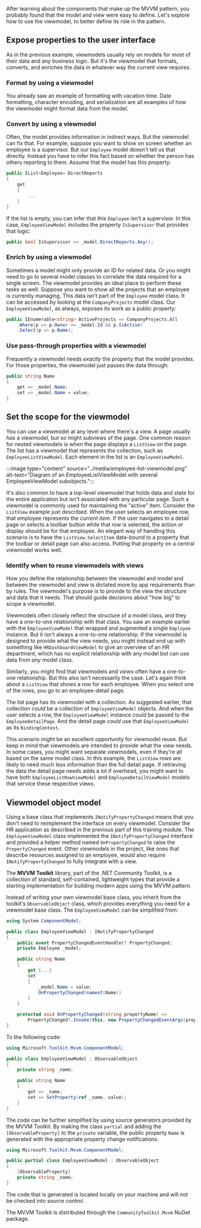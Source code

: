 After learning about the components that make up the MVVM pattern, you probably found that the model and view were easy to define. Let's explore how to use the viewmodel, to better define its role in the pattern.

## Expose properties to the user interface

As in the previous example, viewmodels usually rely on models for most of their data and any business logic. But it's the viewmodel that formats, converts, and enriches the data in whatever way the current view requires.

### Format by using a viewmodel

You already saw an example of formatting with vacation time. Date formatting, character encoding, and serialization are all examples of how the viewmodel might format data from the model.

### Convert by using a viewmodel

Often, the model provides information in indirect ways. But the viewmodel can fix that. For example, suppose you want to show on screen whether an employee is a supervisor. But our `Employee` model doesn't tell us that directly. Instead you have to infer this fact based on whether the person has others reporting to them. Assume that the model has this property:

```csharp
public IList<Employee> DirectReports
{
    get
    {
        ...
    }
}

```

If the list is empty, you can infer that this `Employee` isn't a supervisor. In this case, `EmployeeViewModel` includes the property `IsSupervisor` that provides that logic:

```csharp
public bool IsSupervisor => _model.DirectReports.Any();
```

### Enrich by using a viewmodel

Sometimes a model might only provide an ID for related data. Or you might need to go to several model classes to correlate the data required for a single screen. The viewmodel provides an ideal place to perform these tasks as well. Suppose you want to show all the projects that an employee is currently managing. This data isn't part of the `Employee` model class. It can be accessed by looking at the `CompanyProjects` model class. Our `EmployeeViewModel`, as always, exposes its work as a public property:

```csharp
public IEnumerable<string> ActiveProjects => CompanyProjects.All
    .Where(p => p.Owner == _model.Id && p.IsActive)
    .Select(p => p.Name);
```

### Use pass-through properties with a viewmodel

Frequently a viewmodel needs *exactly* the property that the model provides. For those properties, the viewmodel just passes the data through:

```csharp
public string Name
{
    get => _model.Name;
    set => _model.Name = value;
}
```

## Set the scope for the viewmodel

You can use a viewmodel at any level where there's a view. A page usually _has_ a viewmodel, but so might subviews of the page. One common reason for nested viewmodels is when the page displays a `ListView` on the page. The list has a viewmodel that represents the collection, such as `EmployeeListViewModel`. Each element in the list is an `EmployeeViewModel`.

:::image type="content" source="../media/employee-list-viewmodel.png" alt-text="Diagram of an EmployeeListViewModel with several EmployeeViewModel subobjects.":::

It's also common to have a top-level viewmodel that holds data and state for the entire application but isn't associated with any particular page. Such a viewmodel is commonly used for maintaining the "active" item. Consider the `ListView` example just described. When the user selects an employee row, that employee represents the _current item_. If the user navigates to a detail page or selects a toolbar button while that row is selected, the action or display should be for that employee. An elegant way of handling this scenario is to have the `ListView.SelectItem` data-bound to a property that the toolbar or detail page can also access. Putting that property on a central viewmodel works well.

### Identify when to reuse viewmodels with views

How you define the relationship between the viewmodel and model and between the viewmodel and view is dictated more by app requirements than by rules. The viewmodel's purpose is to provide to the view the structure and data that it needs. That should guide decisions about "how big" to scope a viewmodel.

Viewmodels often closely reflect the structure of a model class, and they have a one-to-one relationship with that class. You saw an example earlier with the `EmployeeViewModel` that wrapped and augmented a single `Employee` instance. But it isn't always a one-to-one relationship. If the viewmodel is designed to provide what the view needs, you might instead end up with something like `HRDashboardViewModel` to give an overview of an HR department, which has no explicit relationship with any model but can use data from _any_ model class.

Similarly, you might find that viewmodels and _views_ often have a one-to-one relationship. But this also isn't necessarily the case. Let's again think about a `ListView` that shows a row for each employee. When you select one of the rows, you go to an employee-detail page.

The list page has its viewmodel with a collection. As suggested earlier, that collection _could_ be a collection of `EmployeeViewModel` objects. And when the user selects a row, the `EmployeeViewModel` instance _could_ be passed to the `EmployeeDetailPage`. And the detail page _could_ use that `EmployeeViewModel` as its `BindingContext`.

This scenario _might_ be an excellent opportunity for viewmodel reuse. But keep in mind that viewmodels are intended to provide what the view needs. In some cases, you might want separate viewmodels, even if they're all based on the same model class. In this example, the `ListView` rows are likely to need much less information than the full detail page. If retrieving the data the detail page needs adds a lot if overhead, you might want to have both `EmployeeListRowViewModel` and `EmployeeDetailViewModel` models that service these respective views.

## Viewmodel object model

Using a base class that implements `INotifyPropertyChanged` means that you don't need to reimplement the interface on every viewmodel. Consider the HR application as described in the previous part of this training module. The `EmployeeViewModel` class implemented the `INotifyPropertyChanged` interface and provided a helper method named `OnPropertyChanged` to raise the `PropertyChanged` event. Other viewmodels in the project, like ones that describe resources assigned to an employee, would also require `INotifyPropertyChanged` to fully integrate with a view.

The **MVVM Toolkit** library, part of the .NET Community Toolkit, is a collection of standard, self-contained, lightweight types that provide a starting implementation for building modern apps using the MVVM pattern.

Instead of writing your own viewmodel base class, you inherit from the toolkit's `ObservableObject` class, which provides everything you need for a viewmodel base class. The `EmployeeViewModel` can be simplified from:

```csharp
using System.ComponentModel;

public class EmployeeViewModel : INotifyPropertyChanged
{
    public event PropertyChangedEventHandler? PropertyChanged;
    private Employee _model;

    public string Name
    {
        get {...}
        set
        {
            _model.Name = value;
            OnPropertyChanged(nameof(Name))
        }
    }

    protected void OnPropertyChanged(string propertyName) =>
        PropertyChanged?.Invoke(this, new PropertyChangedEventArgs(propertyName));
}
```

To the following code:

```csharp
using Microsoft.Toolkit.Mvvm.ComponentModel;

public class EmployeeViewModel : ObservableObject
{
    private string _name;

    public string Name
    {
        get => _name;
        set => SetProperty(ref _name, value);
    }
}
```

The code can be further simplified by using source generators provided by the MVVM Toolkit. By making the class `partial` and adding the `[ObservableProperty]` to the `private` variable, the public property `Name` is generated with the appropriate property change notifications.

```csharp
using Microsoft.Toolkit.Mvvm.ComponentModel;

public partial class EmployeeViewModel : ObservableObject
{
    [ObservableProperty]
    private string _name;
}
```

The code that is generated is located locally on your machine and will not be checked into source control.

The MVVM Toolkit is distributed through the `CommunityToolkit.Mvvm` NuGet package.
